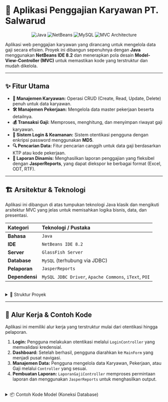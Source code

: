# 🏢 Aplikasi Penggajian Karyawan PT. Salwarud

<p align="center">
  <img src="https://img.shields.io/badge/Java-ED8B00?style=for-the-badge&logo=openjdk&logoColor=white" alt="Java">
  <img src="https://img.shields.io/badge/NetBeans%20IDE-1B6AC6?style=for-the-badge&logo=apache-netbeans-ide&logoColor=white" alt="NetBeans">
  <img src="https://img.shields.io/badge/MySQL-4479A1?style=for-the-badge&logo=mysql&logoColor=white" alt="MySQL">
  <img src="https://img.shields.io/badge/MVC%20Architecture-blue?style=for-the-badge" alt="MVC Architecture">
</p>

Aplikasi web penggajian karyawan yang dirancang untuk mengelola data gaji secara efisien. Proyek ini dibangun sepenuhnya dengan **Java** menggunakan **NetBeans IDE 8.2** dan menerapkan pola desain **Model-View-Controller (MVC)** untuk memastikan kode yang terstruktur dan mudah dikelola.

---

## ✨ Fitur Utama

-   **👤 Manajemen Karyawan:** Operasi CRUD (Create, Read, Update, Delete) penuh untuk data karyawan.
-   **🛠️ Manajemen Pekerjaan:** Mengelola data master pekerjaan beserta detailnya.
-   **💰 Transaksi Gaji:** Memproses, menghitung, dan menyimpan riwayat gaji karyawan.
-   **🔐 Sistem Login & Keamanan:** Sistem otentikasi pengguna dengan enkripsi password menggunakan **MD5**.
-   **🔍 Pencarian Data:** Fitur pencarian canggih untuk data gaji berdasarkan KTP atau kode pekerjaan.
-   **📄 Laporan Dinamis:** Menghasilkan laporan penggajian yang fleksibel dengan **JasperReports**, yang dapat diekspor ke berbagai format (Excel, ODT, RTF).

---

## 🏗️ Arsitektur & Teknologi

Aplikasi ini dibangun di atas tumpukan teknologi Java klasik dan mengikuti arsitektur MVC yang jelas untuk memisahkan logika bisnis, data, dan presentasi.

| Kategori      | Teknologi / Pustaka                                 |
| :------------ | :-------------------------------------------------- |
| **Bahasa** | `Java`                                              |
| **IDE** | `NetBeans IDE 8.2`                                  |
| **Server** | `GlassFish Server`                                  |
| **Database** | `MySQL` (terhubung via JDBC)                        |
| **Pelaporan** | `JasperReports`                                     |
| **Dependensi** | `MySQL JDBC Driver`, `Apache Commons`, `iText`, `POI` |

<br>

<details>
<summary>📂 Struktur Proyek</summary>

```

ApplikasiGajiKaryawan/
├── src/
│   └── java/
│       └── com/
│           └── unpam/
│               ├── controller/ (Logika & Jembatan)
│               │   ├── GajiController.java
│               │   └── KaryawanController.java
│               ├── model/ (Data & Logika Bisnis)
│               │   ├── Gaji.java
│               │   └── Karyawan.java
│               └── view/ (Tampilan & UI)
│                   ├── MainForm.java
│                   └── PesanDialog.java
├── web/
│   ├── WEB-INF/
│   │   └── web.xml
│   └── style.css
└── build.xml

````

</details>

---

## 🚀 Alur Kerja & Contoh Kode

Aplikasi ini memiliki alur kerja yang terstruktur mulai dari otentikasi hingga pelaporan.

1.  **Login:** Pengguna melakukan otentikasi melalui `LoginController` yang memvalidasi kredensial.
2.  **Dashboard:** Setelah berhasil, pengguna diarahkan ke `MainForm` yang menjadi pusat navigasi.
3.  **Manajemen Data:** Pengguna mengelola data Karyawan, Pekerjaan, atau Gaji melalui `Controller` yang sesuai.
4.  **Pembuatan Laporan:** `LaporanGajiController` memproses permintaan laporan dan menggunakan `JasperReports` untuk menghasilkan output.

<br>

<details>
<summary>📦 Contoh Kode Model (Koneksi Database)</summary>

```java
// com/unpam/model/Koneksi.java
public class Koneksi {
    public Connection con;
    public Statement stm;

    public void koneksi() {
        try {
            String url = "jdbc:mysql://localhost/db_gaji_karyawan";
            String username = "root";
            String password = ""; // Password default XAMPP
            Class.forName("com.mysql.jdbc.Driver");
            con = DriverManager.getConnection(url, username, password);
            stm = con.createStatement();
        } catch (Exception e) {
            // Sebaiknya gunakan logging di aplikasi production
            System.err.println("Koneksi Gagal: " + e.getMessage());
        }
    }
}
````

\</details\>

\<details\>
\<summary\>🎮 Contoh Kode Controller (Logika Karyawan)\</summary\>

```java
// com/unpam/controller/KaryawanController.java
@WebServlet(name = "KaryawanController", urlPatterns = {"/KaryawanController"})
public class KaryawanController extends HttpServlet {

    protected void processRequest(HttpServletRequest request, HttpServletResponse response)
            throws ServletException, IOException {
        response.setContentType("text/html;charset=UTF-8");
        try (PrintWriter out = response.getWriter()) {
            Karyawan karyawan = new Karyawan();
            // Logika untuk simpan, ubah, atau hapus data
            String proses = request.getParameter("proses");
            
            if (proses != null) {
                switch (proses) {
                    case "simpan":
                        // ... logika menyimpan data
                        break;
                    case "ubah":
                        // ... logika mengubah data
                        break;
                }
            }

            // Tampilkan view
            MainForm.buka(request, response, "Karyawan", karyawan.tampilData());
        }
    }
    // ... metode doGet dan doPost
}
```

\</details\>


### Perubahan Utama:

1.  **Header Profesional:** Menambahkan *badges* (lencana) di bagian atas untuk menyoroti teknologi utama yang Anda gunakan (Java, NetBeans, MySQL). Ini memberikan kesan pertama yang modern.
2.  **Struktur yang Jelas:** Menggunakan heading (`##`) untuk membagi README menjadi bagian-bagian yang logis seperti "Fitur Utama", "Arsitektur & Teknologi", dan "Alur Kerja".
3.  **Tabel Teknologi:** Mengubah daftar teknologi menjadi tabel yang rapi agar lebih mudah dibaca.
4.  **Struktur Proyek yang Bisa Dilipat (`<details>`):** Struktur direktori dan contoh kode yang panjang saya masukkan ke dalam tag `<details>` yang bisa diklik untuk dibuka. Ini membuat README utama terlihat jauh lebih ringkas dan tidak mengintimidasi.
5.  **Penekanan dengan Bold:** Memberi penekanan pada kata kunci penting seperti **Java**, **NetBeans IDE 8.2**, dan **Model-View-Controller (MVC)** menggunakan `**`.

Sekarang README Anda terlihat jauh lebih terstruktur dan profesional!
```

